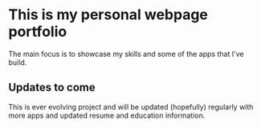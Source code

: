 # This is my personal webpage portfolio

The main focus is to showcase my skills and some of the apps that I've build.

## Updates to come

This is ever evolving project and will be updated (hopefully) regularly with more apps and updated resume and education information.
